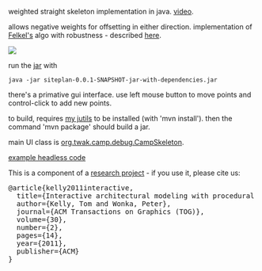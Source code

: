 weighted straight skeleton implementation in java. [video](http://www.youtube.com/watch?v=2twcln3_7Y8).

allows negative weights for offsetting in either direction. implementation of [Felkel's](http://www.dma.fi.upm.es/mabellanas/tfcs/skeleton/html/documentacion/Straight%20Skeletons%20Implementation.pdf) algo with robustness - described [here](http://twak.blogspot.com/2009/05/engineering-weighted-straight-skeleton.html).

[![](http://farm5.static.flickr.com/4006/4709590538_76e5c9ce6f.jpg)](http://www.flickr.com/photos/twak/4709590538/)

run the [jar](https://drive.google.com/open?id=0B6r_mUgXfBLdVTRfSE04MzB2Tlk) with

```
java -jar siteplan-0.0.1-SNAPSHOT-jar-with-dependencies.jar
```

there's a primative gui interface. use left mouse button to move points and control-click to add new points.

to build, requires [my jutils](https://github.com/twak/jutils) to be installed (with 'mvn install'). then the command 'mvn package' should build a jar.

main UI class is [org.twak.camp.debug.CampSkeleton](https://github.com/twak/campskeleton/blob/master/src/org/twak/camp/debug/CampSkeleton.java). 

[example headless code](https://github.com/twak/campskeleton/blob/wiki/headless.md)

This is a component of a [research project](http://twak.blogspot.com/2011/04/interactive-architectural-modeling-with.html) - if you use it, please cite us:

<pre>
@article{kelly2011interactive,
  title={Interactive architectural modeling with procedural extrusions},
  author={Kelly, Tom and Wonka, Peter},
  journal={ACM Transactions on Graphics (TOG)},
  volume={30},
  number={2},
  pages={14},
  year={2011},
  publisher={ACM}
}
</pre>

